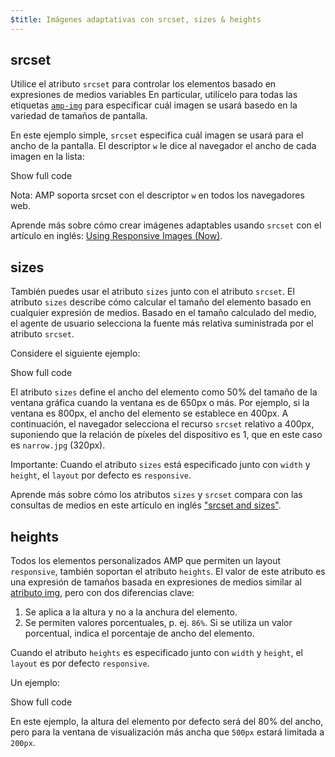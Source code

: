 ```yaml
---
$title: Imágenes adaptativas con srcset, sizes & heights
---
```


## srcset

Utilice el atributo `srcset` para controlar los elementos
basado en expresiones de medios variables
En particular, utilícelo para todas las etiquetas [`amp-img`](/es/docs/reference/components/amp-img.html)
para especificar cuál imagen se usará basedo en la variedad de tamaños de pantalla.

En este ejemplo simple, `srcset` especifica cuál imagen se usará para el ancho de la pantalla.
El descriptor `w` le dice al navegador el ancho de cada imagen en la lista:

<!--embedded amp-img example using srcset -->
<div>
<amp-iframe height="231"
            layout="fixed-height"
            sandbox="allow-scripts allow-forms allow-same-origin"
            resizable
            src="https://ampproject-b5f4c.firebaseapp.com/examples/ampimg.srcset.embed.html">
  <div overflow tabindex="0" role="button" aria-label="Show more">Show full code</div>
  <div placeholder></div>
</amp-iframe>
</div>

Nota: AMP soporta srcset con el descriptor `w` en todos los navegadores web.

Aprende más sobre cómo crear imágenes adaptables usando `srcset`
con el artículo en inglés: [Using Responsive Images (Now)](http://alistapart.com/article/using-responsive-images-now).

## sizes

También puedes usar el atributo `sizes` junto con el atributo `srcset`.
El atributo `sizes` describe cómo calcular el tamaño del elemento basado en cualquier expresión de medios.
Basado en el tamaño calculado del medio, el agente de usuario selecciona la fuente más relativa suministrada por el atributo `srcset`.

Considere el siguiente ejemplo:

<!--embedded amp-img example using sizes -->
<div>
<amp-iframe height="231"
            layout="fixed-height"
            sandbox="allow-scripts allow-forms allow-same-origin"
            resizable
            src="https://ampproject-b5f4c.firebaseapp.com/examples/ampimg.sizes.embed.html">
  <div overflow tabindex="0" role="button" aria-label="Show more">Show full code</div>
  <div placeholder></div>
</amp-iframe>
</div>

El atributo `sizes` define el ancho del elemento como 50% del tamaño de la ventana gráfica cuando la ventana es de 650px o más.
Por ejemplo, si la ventana es 800px, el ancho del elemento se establece en 400px.
A continuación, el navegador selecciona el recurso `srcset` relativo a 400px, suponiendo que la relación de píxeles del dispositivo es 1, que en este caso es `narrow.jpg` (320px).

Importante: Cuando el atributo `sizes` está especificado junto con `width` y `height`, el `layout` por defecto es `responsive`.

Aprende más sobre cómo los atributos `sizes` y `srcset` compara
con las consultas de medios en este artículo en inglés ["srcset and sizes"](https://ericportis.com/posts/2014/srcset-sizes/).

## heights

Todos los elementos personalizados AMP que permiten un layout `responsive`, también soportan el atributo `heights`.
El valor de este atributo es una expresión de tamaños basada en expresiones de medios similar al [atributo img](https://developer.mozilla.org/es/docs/Web/HTML/Elemento/img), pero con dos diferencias clave:

 1. Se aplica a la altura y no a la anchura del elemento.
 2. Se permiten valores porcentuales, p. ej. `86%`. Si se utiliza un valor porcentual, indica el porcentaje
 de ancho del elemento.

Cuando el atributo `heights` es especificado junto con `width` y `height`, el `layout` es por defecto `responsive`.

Un ejemplo:

<!--embedded amp-img example using heights -->
<div>
<amp-iframe height="193"
            layout="fixed-height"
            sandbox="allow-scripts allow-forms allow-same-origin"
            resizable
            src="https://ampproject-b5f4c.firebaseapp.com/examples/ampimg.heights.embed.html">
  <div overflow tabindex="0" role="button" aria-label="Show more">Show full code</div>
  <div placeholder></div>
</amp-iframe>
</div>

En este ejemplo, la altura del elemento por defecto será del 80% del ancho, pero para la ventana de visualización más ancha que `500px` estará limitada a `200px`.
